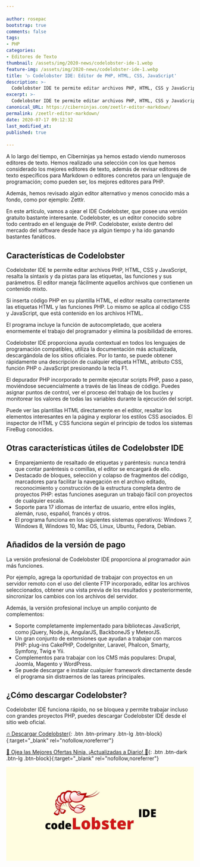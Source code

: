 ```yaml
---

author: rosepac
bootstrap: true
comments: false
tags:
- PHP
categories:
- Editores de Texto
thumbnail: /assets/img/2020-news/codelobster-ide-1.webp
feature-img: /assets/img/2020-news/codelobster-ide-1.webp
title: '▷ Codelobster IDE: Editor de PHP, HTML, CSS, JavaScript'
description: >-
  Codelobster IDE te permite editar archivos PHP, HTML, CSS y JavaScript, resalta la sintaxis y da pistas para las etiquetas, las funciones y sus parámetros. El editor maneja fácilmente aquellos archivos que contienen un contenido mixto.
excerpt: >-
  Codelobster IDE te permite editar archivos PHP, HTML, CSS y JavaScript, resalta la sintaxis y da pistas para las etiquetas, las funciones y sus parámetros. El editor maneja fácilmente aquellos archivos que contienen un contenido mixto.
canonical_URL: https://ciberninjas.com/zeetlr-editor-markdown/
permalink: /zeetlr-editor-markdown/
date: 2020-07-17 09:12:32
last_modified_at: 
published: true

---
```


A lo largo del tiempo, en Ciberninjas ya hemos estado viendo numerosos editores de texto. Hemos realizado una selección con los que hemos considerado los mejores editores de texto, además de revisar editores de texto específicos para Markdown o editores concretos para un lenguaje de programación; como pueden ser, los mejores editores para PHP.

Además, hemos revisado algún editor alternativo y menos conocido más a fondo, como por ejemplo: Zettlr.

En este artículo, vamos a ojear el IDE Codelobster, que posee una versión gratuito bastante interesante. Codelobster, es un editor conocido sobre todo centrado en el lenguaje de PHP. Codelobster, existe dentro del mercado del software desde hace ya algún tiempo y ha ido ganando bastantes fanáticos.

## **Características de Codelobster**

Codelobster IDE te permite editar archivos PHP, HTML, CSS y JavaScript, resalta la sintaxis y da pistas para las etiquetas, las funciones y sus parámetros. El editor maneja fácilmente aquellos archivos que contienen un contenido mixto.

Si inserta código PHP en su plantilla HTML, el editor resalta correctamente las etiquetas HTML y las funciones PHP. Lo mismo se aplica al código CSS y JavaScript, que está contenido en los archivos HTML.

El programa incluye la función de autocompletado, que acelera enormemente el trabajo del programador y elimina la posibilidad de errores.

Codelobster IDE proporciona ayuda contextual en todos los lenguajes de programación compatibles, utiliza la documentación más actualizada, descargándola de los sitios oficiales. Por lo tanto, se puede obtener rápidamente una descripción de cualquier etiqueta HTML, atributo CSS, función PHP o JavaScript presionando la tecla F1.

El depurador PHP incorporado te permite ejecutar scripts PHP, paso a paso, moviéndose secuencialmente a través de las líneas de código. Puedes asignar puntos de control, ver el proceso del trabajo de los bucles y monitorear los valores de todas las variables durante la ejecución del script.

Puede ver las plantillas HTML directamente en el editor, resaltar los elementos interesantes en la página y explorar los estilos CSS asociados. El inspector de HTML y CSS funciona según el principio de todos los sistemas FireBug conocidos.

## **Otras características útiles de Codelobster IDE**

- Emparejamiento de resaltado de etiquetas y paréntesis: nunca tendrá que contar paréntesis o comillas, el editor se encargará de ello.
- Destacado de bloques, selección y colapso de fragmentos del código, marcadores para facilitar la navegación en el archivo editado, reconocimiento y construcción de la estructura completa dentro de proyectos PHP: estas funciones aseguran un trabajo fácil con proyectos de cualquier escala.
- Soporte para 17 idiomas de interfaz de usuario, entre ellos inglés, alemán, ruso, español, francés y otros.
- El programa funciona en los siguientes sistemas operativos: Windows 7, Windows 8, Windows 10, Mac OS, Linux, Ubuntu, Fedora, Debian.

## **Añadidos de la versión de pago**

La versión profesional de Codelobster IDE proporciona al programador aún más funciones.

Por ejemplo, agrega la oportunidad de trabajar con proyectos en un servidor remoto con el uso del cliente FTP incorporado, editar los archivos seleccionados, obtener una vista previa de los resultados y posteriormente, sincronizar los cambios con los archivos del servidor.

Además, la versión profesional incluye un amplio conjunto de complementos:

- Soporte completamente implementado para bibliotecas JavaScript, como jQuery, Node.js, AngularJS, BackboneJS y MeteorJS.
- Un gran conjunto de extensiones que ayudan a trabajar con marcos PHP: plug-ins CakePHP, CodeIgniter, Laravel, Phalcon, Smarty, Symfony, Twig e Yii.
- Complementos para trabajar con los CMS más populares: Drupal, Joomla, Magento y WordPress.
- Se puede descargar e instalar cualquier framework directamente desde el programa sin distraernos de las tareas principales.

## **¿Cómo descargar Codelobster?**

Codelobster IDE funciona rápido, no se bloquea y permite trabajar incluso con grandes proyectos PHP, puedes descargar Codelobster IDE desde el sitio web oficial.

[🔥 Descargar Codelobster](https://kutt.it/codelobster){: .btn .btn-primary .btn-lg .btn-block}{:target="_blank" rel="nofollow,noreferrer"}

[🎁 Ojea las Mejores Ofertas Ninja, ¡Actualizadas a Diario! 🛒](https://www.amazon.es/shop/cibercursos){: .btn .btn-dark .btn-lg .btn-block}{:target="_blank" rel="nofollow,noreferrer"}

![Codelobster IDE te permite editar archivos PHP, HTML, CSS y JavaScript, resalta la sintaxis y da pistas para las etiquetas, las funciones y sus parámetros. El editor maneja fácilmente aquellos archivos que contienen un contenido mixto.](/assets/img/2020-news/codelobster-ide-1.webp "Codelobster IDE te permite editar archivos PHP, HTML, CSS y JavaScript, resalta la sintaxis y da pistas para las etiquetas, las funciones y sus parámetros. El editor maneja fácilmente aquellos archivos que contienen un contenido mixto.")
